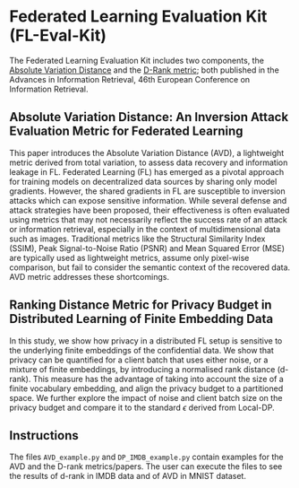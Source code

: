 # Federated Learning Evaluation Kit (FL-Eval-Kit)

The Federated Learning Evaluation Kit includes two components, the [Absolute Variation Distance](https://link.springer.com/chapter/10.1007/978-3-031-56066-8_20) and the [D-Rank metric](https://link.springer.com/chapter/10.1007/978-3-031-56066-8_21); both published in the Advances in Information Retrieval, 46th European Conference on Information Retrieval. 

## Absolute Variation Distance: An Inversion Attack Evaluation Metric for Federated Learning

This paper introduces the Absolute Variation Distance (AVD), a lightweight metric derived from total variation, to assess data recovery and information leakage in FL. Federated Learning (FL) has emerged as a pivotal approach for training models on decentralized data sources by sharing only model gradients. However, the shared gradients in FL are susceptible to inversion attacks which can expose sensitive information. While several defense and attack strategies have been proposed, their effectiveness is often evaluated using metrics that may not necessarily reflect the success rate of an attack or information retrieval, especially in the context of multidimensional data such as images. Traditional metrics like the Structural Similarity Index (SSIM), Peak Signal-to-Noise Ratio (PSNR) and Mean Squared Error (MSE) are typically used as lightweight metrics, assume only pixel-wise comparison, but fail to consider the semantic context of the recovered data. AVD metric addresses these shortcomings.

## Ranking Distance Metric for Privacy Budget in Distributed Learning of Finite Embedding Data

In this study, we show how privacy in a distributed FL setup is sensitive to the underlying finite embeddings of the confidential data. We show that privacy can be quantified for a client batch that uses either noise, or a mixture of finite embeddings, by introducing a normalised rank distance (d-rank). This measure has the advantage of taking into account the size of a finite vocabulary embedding, and align the privacy budget to a partitioned space. We further explore the impact of noise and client batch size on the privacy budget and compare it to the standard $\epsilon$ derived from Local-DP.

## Instructions

The files `AVD_example.py` and `DP_IMDB_example.py` contain examples for the AVD and the D-rank metrics/papers. The user can execute the files to see the results of d-rank in IMDB data and of AVD in MNIST dataset.